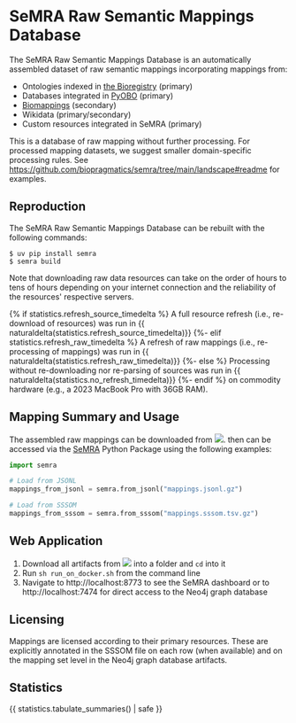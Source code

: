 # SeMRA Raw Semantic Mappings Database

The SeMRA Raw Semantic Mappings Database is an automatically assembled dataset
of raw semantic mappings incorporating mappings from:

- Ontologies indexed in
  [the Bioregistry](https://github.com/biopragmatics/bioregistry) (primary)
- Databases integrated in [PyOBO](https://github.com/biopragmatics/pyobo)
  (primary)
- [Biomappings](https://github.com/biopragmatics/biomappings) (secondary)
- Wikidata (primary/secondary)
- Custom resources integrated in SeMRA (primary)

This is a database of raw mapping without further processing. For processed
mapping datasets, we suggest smaller domain-specific processing rules. See
https://github.com/biopragmatics/semra/tree/main/landscape#readme for examples.

## Reproduction

The SeMRA Raw Semantic Mappings Database can be rebuilt with the following
commands:

```console
$ uv pip install semra
$ semra build
```

Note that downloading raw data resources can take on the order of hours to tens
of hours depending on your internet connection and the reliability of
the resources' respective servers.

{% if statistics.refresh_source_timedelta %}
A full resource refresh (i.e., re-download of resources)
was run in {{ naturaldelta(statistics.refresh_source_timedelta)}}
{%- elif statistics.refresh_raw_timedelta %}
A refresh of raw mappings (i.e., re-processing of mappings)
was run in {{ naturaldelta(statistics.refresh_raw_timedelta)}}
{%- else %}
Processing without re-downloading nor re-parsing of sources
was run in {{ naturaldelta(statistics.no_refresh_timedelta)}}
{%- endif %}
on commodity hardware (e.g., a 2023 MacBook Pro with 36GB RAM).

## Mapping Summary and Usage

The assembled raw mappings can be downloaded from
[![](https://zenodo.org/badge/DOI/10.5281/zenodo.11082038.svg)](https://doi.org/10.5281/zenodo.11082038).
then can be accessed via the [SeMRA](https://github.com/biopragmatics/semra)
Python Package using the following examples:

```python
import semra

# Load from JSONL
mappings_from_jsonl = semra.from_jsonl("mappings.jsonl.gz")

# Load from SSSOM
mappings_from_sssom = semra.from_sssom("mappings.sssom.tsv.gz")
```

## Web Application

1. Download all artifacts from
   [![](https://zenodo.org/badge/DOI/10.5281/zenodo.11082038.svg)](https://doi.org/10.5281/zenodo.11082038)
   into a folder and `cd` into it
2. Run `sh run_on_docker.sh` from the command line
3. Navigate to http://localhost:8773 to see the SeMRA dashboard or to
   http://localhost:7474 for direct access to the Neo4j graph database

## Licensing

Mappings are licensed according to their primary resources. These are explicitly
annotated in the SSSOM file on each row (when available) and on the mapping set
level in the Neo4j graph database artifacts.

## Statistics

{{ statistics.tabulate_summaries() | safe }}
